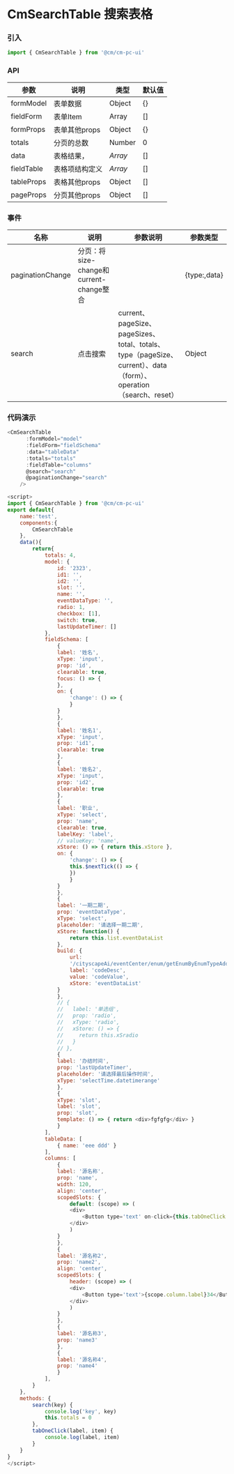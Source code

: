 <!--
 * @Author: zhoulf
 * @FilePath: /pc-ui/docs/src/search-table/README.md
 * @Date: 2022-04-25 19:04:56
 * @LastEditors: zhoulf
 * @LastEditTime: 2022-06-21 11:46:11
 * @Description: 
-->
# CmSearchTable 搜索表格

### 引入

```js
import { CmSearchTable } from '@cm/cm-pc-ui'
```
### API


| 参数          | 说明     | 类型     | 默认值    |
| ------------- | -------- | -------- | --------- |
| formModel  | 表单数据 | Object | {} |
| fieldForm  | 表单Item | Array | [] | formProps
| formProps  | 表单其他props | Object | {} |
| totals  | 分页的总数 | Number | 0 |
| data  | 表格结果， | _Array_ | [] |
| fieldTable  | 表格项结构定义 | _Array_ | [] |
| tableProps  | 表格其他props | Object | [] | 
| pageProps  | 分页其他props | Object | [] |

### 事件
| 名称          | 说明     | 参数说明     | 参数类型     |
| ------------- | -------- | -------- |-------- |
| paginationChange | 分页：将size-change和current-change整合 |    | {type:,data}|
| search | 点击搜索 |  current、pageSize、pageSizes、total、totals、type（pageSize、current）、data（form）、operation（search、reset）  | Object |

### 代码演示
```js
<CmSearchTable
      :formModel="model"
      :fieldForm="fieldSchema"
      :data="tableData"
      :totals="totals"
      :fieldTable="columns"
      @search="search"
      @paginationChange="search"
    />

<script>
import { CmSearchTable } from '@cm/cm-pc-ui'
export default{
    name:'test',
    components:{
        CmSearchTable
    },
    data(){
        return{
            totals: 4,
            model: {
                id: '2323',
                id1: '',
                id2: '',
                slot: '',
                name: '',
                eventDataType: '',
                radio: 1,
                checkbox: [1],
                switch: true,
                lastUpdateTimer: []
            },
            fieldSchema: [
                {
                label: '姓名',
                xType: 'input',
                prop: 'id',
                clearable: true,
                focus: () => {
                },
                on: {
                    'change': () => {
                    }
                }
                },
                {
                label: '姓名1',
                xType: 'input',
                prop: 'id1',
                clearable: true
                },
                {
                label: '姓名2',
                xType: 'input',
                prop: 'id2',
                clearable: true
                },
                {
                label: '职业',
                xType: 'select',
                prop: 'name',
                clearable: true,
                labelKey: 'label',
                // valueKey: 'name',
                xStore: () => { return this.xStore },
                on: {
                    'change': () => {
                    this.$nextTick(() => {
                    })
                    }
                }
                },
                {
                label: '一期二期',
                prop: 'eventDataType',
                xType: 'select',
                placeholder: '请选择一期二期',
                xStore: function() {
                    return this.list.eventDataList
                },
                build: {
                    url:
                    '/cityscapeAi/eventCenter/enum/getEnumByEnumTypeAddFirst?enumType=EVENT_DATA_TYPE',
                    label: 'codeDesc',
                    value: 'codeValue',
                    xStore: 'eventDataList'
                }
                },
                // {
                //   label: '单选组',
                //   prop: 'radio',
                //   xType: 'radio',
                //   xStore: () => {
                //     return this.xSradio
                //   }
                // },
                {
                label: '办结时间',
                prop: 'lastUpdateTimer',
                placeholder: '请选择最后操作时间',
                xType: 'selectTime.datetimerange'
                },
                {
                xType: 'slot',
                label: 'slot',
                prop: 'slot',
                template: () => { return <div>fgfgfg</div> }
                }
            ],
            tableData: [
                { name: 'eee ddd' }
            ],
            columns: [
                {
                label: '源名称',
                prop: 'name',
                width: 120,
                align: 'center',
                scopedSlots: {
                    default: (scope) => (
                    <div>
                        <Button type='text' on-click={this.tabOneClick.bind(this, 1, scope)}>哈哈{scope.row.name}</Button>
                    </div>
                    )
                }
                },
                {
                label: '源名称2',
                prop: 'name2',
                align: 'center',
                scopedSlots: {
                    header: (scope) => (
                    <div>
                        <Button type='text'>{scope.column.label}34</Button>
                    </div>
                    )
                }
                },
                {
                label: '源名称3',
                prop: 'name3'
                },
                {
                label: '源名称4',
                prop: 'name4'
                }
            ],
        }
    },
    methods: {
        search(key) {
            console.log('key', key)
            this.totals = 0
        },
        tabOneClick(label, item) {
            console.log(label, item)
        }
    }
}
</script>    
```